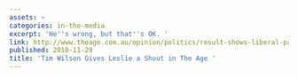 ```yaml
---
assets: ~
categories: in-the-media
excerpt: 'He''s wrong, but that''s OK. '
link: http://www.theage.com.au/opinion/politics/result-shows-liberal-party-a-broad-church-20101128-18c9x.html
published: 2010-11-29
title: 'Tim Wilson Gives Leslie a Shout in The Age '
---
```

